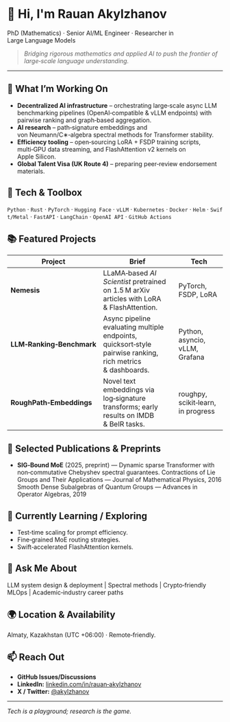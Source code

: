 # 👋 Hi, I'm **Rauan Akylzhanov**

PhD (Mathematics) · Senior AI/ML Engineer · Researcher in Large Language Models

> *Bridging rigorous mathematics and applied AI to push the frontier of large‑scale language understanding.*

---

## 🔭 What I’m Working On

- **Decentralized AI infrastructure** – orchestrating large‑scale async LLM benchmarking pipelines (OpenAI‑compatible & vLLM endpoints) with pairwise ranking and graph‑based aggregation.
- **AI research** – path‑signature embeddings and von Neumann/C∗‑algebra spectral methods for Transformer stability.
- **Efficiency tooling** – open‑sourcing LoRA + FSDP training scripts, multi‑GPU data streaming, and FlashAttention v2 kernels on Apple Silicon.
- **Global Talent Visa (UK Route 4)** – preparing peer‑review endorsement materials.

## 🧰 Tech & Toolbox

`Python` · `Rust` · `PyTorch` · `Hugging Face` · `vLLM` · `Kubernetes` · `Docker` · `Helm` · `Swift/Metal` · `FastAPI` · `LangChain` · `OpenAI API` · `GitHub Actions`

## 📚 Featured Projects

| Project | Brief | Tech |
|---------|-------|------|
| **Nemesis** | LLaMA‑based *AI Scientist* pretrained on 1.5 M arXiv articles with LoRA & FlashAttention. | PyTorch, FSDP, LoRA |
| **LLM‑Ranking‑Benchmark** | Async pipeline evaluating multiple endpoints, quicksort‑style pairwise ranking, rich metrics & dashboards. | Python, asyncio, vLLM, Grafana |
| **RoughPath‑Embeddings** | Novel text embeddings via log‑signature transforms; early results on IMDB & BeIR tasks. | roughpy, scikit‑learn, in progress|

## 📝 Selected Publications & Preprints

- **SIG‑Bound MoE** (2025, preprint) — Dynamic sparse Transformer with non‑commutative Chebyshev spectral guarantees.
Contractions of Lie Groups and Their Applications — Journal of Mathematical Physics, 2016
Smooth Dense Subalgebras of Quantum Groups — Advances in Operator Algebras, 2019
 


## 🌱 Currently Learning / Exploring

- Test‑time scaling for prompt efficiency.
- Fine‑grained MoE routing strategies.
- Swift‑accelerated FlashAttention kernels.

## 💬 Ask Me About

LLM system design & deployment | Spectral methods | Crypto‑friendly MLOps | Academic‑industry career paths

## 🌍 Location & Availability

Almaty, Kazakhstan (UTC +06:00) · Remote‑friendly.

## 📫 Reach Out

- **GitHub Issues/Discussions**
- **LinkedIn:** [linkedin.com/in/rauan‑akylzhanov](https://linkedin.com/in/rauan-akylzhanov)
- **X / Twitter:** [@akylzhanov](https://twitter.com/akylzhanov)

---

*Tech is a playground; research is the game.*

